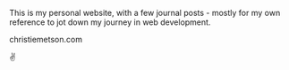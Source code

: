 This is my personal website, with a few journal posts - mostly for my own reference to jot down my journey in web development.

christiemetson.com

:v:

